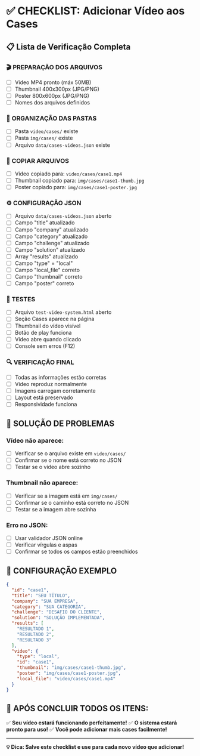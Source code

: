 # ✅ CHECKLIST: Adicionar Vídeo aos Cases

## 📋 Lista de Verificação Completa

### 🎬 **PREPARAÇÃO DOS ARQUIVOS**
- [ ] Vídeo MP4 pronto (máx 50MB)
- [ ] Thumbnail 400x300px (JPG/PNG)
- [ ] Poster 800x600px (JPG/PNG)
- [ ] Nomes dos arquivos definidos

### 📁 **ORGANIZAÇÃO DAS PASTAS**
- [ ] Pasta `video/cases/` existe
- [ ] Pasta `img/cases/` existe
- [ ] Arquivo `data/cases-videos.json` existe

### 📂 **COPIAR ARQUIVOS**
- [ ] Vídeo copiado para: `video/cases/case1.mp4`
- [ ] Thumbnail copiado para: `img/cases/case1-thumb.jpg`
- [ ] Poster copiado para: `img/cases/case1-poster.jpg`

### ⚙️ **CONFIGURAÇÃO JSON**
- [ ] Arquivo `data/cases-videos.json` aberto
- [ ] Campo "title" atualizado
- [ ] Campo "company" atualizado
- [ ] Campo "category" atualizado
- [ ] Campo "challenge" atualizado
- [ ] Campo "solution" atualizado
- [ ] Array "results" atualizado
- [ ] Campo "type" = "local"
- [ ] Campo "local_file" correto
- [ ] Campo "thumbnail" correto
- [ ] Campo "poster" correto

### 🧪 **TESTES**
- [ ] Arquivo `test-video-system.html` aberto
- [ ] Seção Cases aparece na página
- [ ] Thumbnail do vídeo visível
- [ ] Botão de play funciona
- [ ] Vídeo abre quando clicado
- [ ] Console sem erros (F12)

### 🔍 **VERIFICAÇÃO FINAL**
- [ ] Todas as informações estão corretas
- [ ] Vídeo reproduz normalmente
- [ ] Imagens carregam corretamente
- [ ] Layout está preservado
- [ ] Responsividade funciona

## 🚨 **SOLUÇÃO DE PROBLEMAS**

### **Vídeo não aparece:**
- [ ] Verificar se o arquivo existe em `video/cases/`
- [ ] Confirmar se o nome está correto no JSON
- [ ] Testar se o vídeo abre sozinho

### **Thumbnail não aparece:**
- [ ] Verificar se a imagem está em `img/cases/`
- [ ] Confirmar se o caminho está correto no JSON
- [ ] Testar se a imagem abre sozinha

### **Erro no JSON:**
- [ ] Usar validador JSON online
- [ ] Verificar vírgulas e aspas
- [ ] Confirmar se todos os campos estão preenchidos

## 📝 **CONFIGURAÇÃO EXEMPLO**

```json
{
  "id": "case1",
  "title": "SEU TÍTULO",
  "company": "SUA EMPRESA",
  "category": "SUA CATEGORIA",
  "challenge": "DESAFIO DO CLIENTE",
  "solution": "SOLUÇÃO IMPLEMENTADA",
  "results": [
    "RESULTADO 1",
    "RESULTADO 2",
    "RESULTADO 3"
  ],
  "video": {
    "type": "local",
    "id": "case1",
    "thumbnail": "img/cases/case1-thumb.jpg",
    "poster": "img/cases/case1-poster.jpg",
    "local_file": "video/cases/case1.mp4"
  }
}
```

## 🎯 **APÓS CONCLUIR TODOS OS ITENS:**

✅ **Seu vídeo estará funcionando perfeitamente!**
✅ **O sistema estará pronto para uso!**
✅ **Você pode adicionar mais cases facilmente!**

---

**💡 Dica: Salve este checklist e use para cada novo vídeo que adicionar!**
